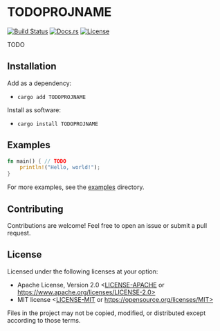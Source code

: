 # TODOPROJNAME

[![Build Status](https://github.com/zarthus/TODOPROJNAME/actions/workflows/rust.yml/badge.svg)](https://github.com/zarthus/TODOPROJNAME/actions)
[![Docs.rs](https://docs.rs/TODOPROJNAME/badge.svg)](https://docs.rs/TODOPROJNAME/latest/)
[![License](https://img.shields.io/badge/license-MIT%2FApache--2.0-blue.svg)](README#license)

TODO

## Installation

Add as a dependency: 
- `cargo add TODOPROJNAME`

Install as software:
- `cargo install TODOPROJNAME`

## Examples

```rust
fn main() { // TODO
    println!("Hello, world!");
}
```

For more examples, see the [examples](examples) directory.

## Contributing

Contributions are welcome! Feel free to open an issue or submit a pull request.

## License

Licensed under the following licenses at your option:

- Apache License, Version 2.0 <[LICENSE-APACHE](LICENSE-APACHE) or https://www.apache.org/licenses/LICENSE-2.0>
- MIT license <[LICENSE-MIT](LICENSE-MIT) or https://opensource.org/licenses/MIT>

Files in the project may not be copied, modified, or distributed except according to those terms.
